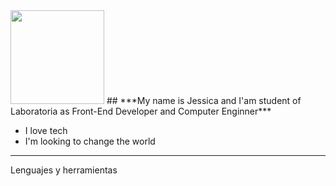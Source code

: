 <img src="https://media.giphy.com/media/i4MAH84pqe2m2aVojc/giphy.gif" width="150" height="150" />
## ***My name is Jessica and I'am student of Laboratoria as Front-End Developer and Computer Enginner***

- I love tech 
- I'm looking to change the world 
____
Lenguajes y herramientas



<!--
**Jessi19Jassi/Jessi19Jassi** is a ✨ _special_ ✨ repository because its `README.md` (this file) appears on your GitHub profile.

Here are some ideas to get you started:

- 🔭 I’m currently working on ...
- 🌱 I’m currently learning ...
- 👯 I’m looking to collaborate on ...
- 🤔 I’m looking for help with ...
- 💬 Ask me about ...
- 📫 How to reach me: ...
- 😄 Pronouns: ...
- ⚡ Fun fact: ...
-->
